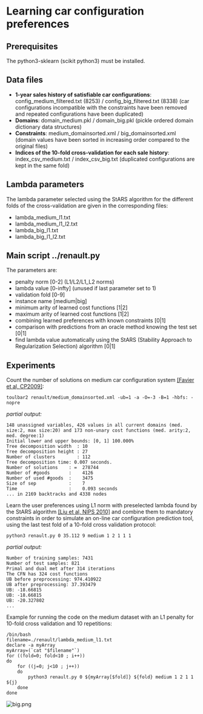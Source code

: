 
# Learning car configuration preferences

## Prerequisites

The python3-sklearn (scikit python3) must be installed. 

## Data files
* **1-year sales history of satisfiable car configurations**: config_medium_filtered.txt (8253) / config_big_filtered.txt (8338) (car configurations incompatible with the constraints have been removed and repeated configurations have been duplicated)
* **Domains**: domain_medium.pkl / domain_big.pkl (pickle ordered domain dictionary data structures)
* **Constraints**: medium_domainsorted.xml / big_domainsorted.xml (domain values have been sorted in increasing order compared to the original files)
* **Indices of the 10-fold cross-validation for each sale history**: index_csv_medium.txt / index_csv_big.txt (duplicated configurations are kept in the same fold)

## Lambda parameters
The lambda parameter selected using the StARS algorithm for the different folds of the cross-validation are given in the corresponding files:
* lambda_medium_l1.txt
* lambda_medium_l1_l2.txt
* lambda_big_l1.txt
* lambda_big_l1_l2.txt

## Main script ../renault.py
The parameters are:
* penalty norm [0-2] (L1/L2/L1_L2 norms)
* lambda value [0-infty] (unused if last parameter set to 1)
* validation fold [0-9]
* instance name [medium|big] 
* minimum arity of learned cost functions [1|2]
* maximum arity of learned cost functions [1|2]
* combining learned preferences with known constraints [0|1]
* comparison with predictions from an oracle method knowing the test set [0|1]
* find lambda value automatically using the StARS (Stability Approach to Regularization Selection) algorithm [0|1]

## Experiments

Count the number of solutions on medium car configuration system [[Favier et al, CP2009]](http://miat.inrae.fr/degivry/Favier09a.pdf):

```
toulbar2 renault/medium_domainsorted.xml -ub=1 -a -O=-3 -B=1 -hbfs: -nopre
```

*partial output:*

```
148 unassigned variables, 426 values in all current domains (med. size:2, max size:20) and 173 non-unary cost functions (med. arity:2, med. degree:1)
Initial lower and upper bounds: [0, 1] 100.000%
Tree decomposition width  : 10
Tree decomposition height : 27
Number of clusters        : 112
Tree decomposition time: 0.007 seconds.
Number of solutions    : =  278744
Number of #goods       :    4126
Number of used #goods  :    3475
Size of sep            :    7
Time                   :    0.093 seconds
... in 2169 backtracks and 4338 nodes
```

Learn the user preferences using L1 norm with preselected lambda found by the StARS algorithm [[Liu et al, NIPS 2010]](http://papers.nips.cc/paper/3966-stability-approach-to-regularization-selection-stars-for-high-dimensional-graphical-models) and combine them to mandatory constraints in order to simulate an on-line car configuration prediction tool, using the last test fold of a 10-fold cross validation protocol:

```
python3 renault.py 0 35.112 9 medium 1 2 1 1 1
```

*partial output:*

```
Number of training samples: 7431
Number of test samples: 821
Primal and dual met after 314 iterations
The CFN has 324 cost functions
UB before preprocessing: 974.410922
UB after preprocessing: 37.393479
UB: -18.66815
UB: -18.66815
UB: -20.327802
...
```

Example for running the code on the medium dataset with an L1 penalty for 10-fold cross validation and 10 repetitions:

```
/bin/bash
filename=./renault/lambda_medium_l1.txt
declare -a myArray
myArray=(`cat "$filename"`)
for ((fold=0; fold<10 ; i++))
do
    for ((j=0; j<10 ; j++))
    do
	    python3 renault.py 0 ${myArray[$fold]} ${fold} medium 1 2 1 1 ${j}
    done
done
```

![big.png](http://genoweb.toulouse.inra.fr/~degivry/evalgm/big.png)
